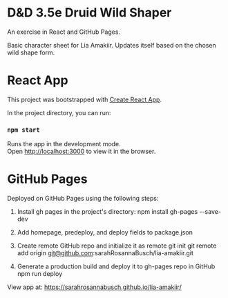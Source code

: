 # D&D 3.5e Druid Wild Shaper
An exercise in React and GitHub Pages. 

Basic character sheet for Lia Amakiir. Updates itself based on the chosen wild shape form.

# React App

This project was bootstrapped with [Create React App](https://github.com/facebook/create-react-app).

In the project directory, you can run:

### `npm start`

Runs the app in the development mode.\
Open [http://localhost:3000](http://localhost:3000) to view it in the browser.

# GitHub Pages

Deployed on GitHub Pages using the following steps:

1. Install gh pages in the project's directory:
npm install gh-pages --save-dev

2. Add homepage, predeploy, and deploy fields to package.json

3. Create remote GitHub repo and initialize it as remote
git init
git remote add origin git@github.com:sarahRosannaBusch/lia-amakiir.git

4. Generate a production build and deploy it to gh-pages repo in GitHub
npm run deploy

View app at: https://sarahrosannabusch.github.io/lia-amakiir/
